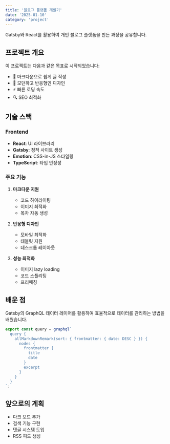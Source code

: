 ```yaml
---
title: '블로그 플랫폼 개발기'
date: '2025-01-10'
category: 'project'
---
```


Gatsby와 React를 활용하여 개인 블로그 플랫폼을 만든 과정을 공유합니다.

## 프로젝트 개요

이 프로젝트는 다음과 같은 목표로 시작되었습니다:

- 📝 마크다운으로 쉽게 글 작성
- 🎨 모던하고 반응형인 디자인
- ⚡ 빠른 로딩 속도
- 🔍 SEO 최적화

## 기술 스택

### Frontend

- **React**: UI 라이브러리
- **Gatsby**: 정적 사이트 생성
- **Emotion**: CSS-in-JS 스타일링
- **TypeScript**: 타입 안정성

### 주요 기능

1. **마크다운 지원**

   - 코드 하이라이팅
   - 이미지 최적화
   - 목차 자동 생성

2. **반응형 디자인**

   - 모바일 최적화
   - 태블릿 지원
   - 데스크톱 레이아웃

3. **성능 최적화**
   - 이미지 lazy loading
   - 코드 스플리팅
   - 프리페칭

## 배운 점

Gatsby의 GraphQL 데이터 레이어를 활용하여 효율적으로 데이터를 관리하는 방법을 배웠습니다.

```javascript
export const query = graphql`
  query {
    allMarkdownRemark(sort: { frontmatter: { date: DESC } }) {
      nodes {
        frontmatter {
          title
          date
        }
        excerpt
      }
    }
  }
`;
```

## 앞으로의 계획

- 다크 모드 추가
- 검색 기능 구현
- 댓글 시스템 도입
- RSS 피드 생성
